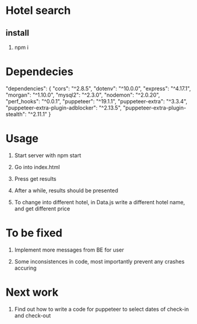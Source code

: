 # Hotel search

## install

1. npm i 


# Dependecies 

  "dependencies": {
    "cors": "^2.8.5",
    "dotenv": "^10.0.0",
    "express": "^4.17.1",
    "morgan": "^1.10.0",
    "mysql2": "^2.3.0",
    "nodemon": "^2.0.20",
    "perf_hooks": "^0.0.1",
    "puppeteer": "^19.1.1",
    "puppeteer-extra": "^3.3.4",
    "puppeteer-extra-plugin-adblocker": "^2.13.5",
    "puppeteer-extra-plugin-stealth": "^2.11.1"
  }


  # Usage

  1. Start server with npm start

  2. Go into index.html

  3. Press get results

  4. After a while, results should be presented 

  5. To change into different hotel, in Data.js write a different hotel name, and get different price


  # To be fixed

  1. Implement more messages from BE for user

  2. Some inconsistences in code, most importantly prevent any crashes accuring

  # Next work

  1. Find out how to write a code for puppeteer to select dates of check-in and check-out









